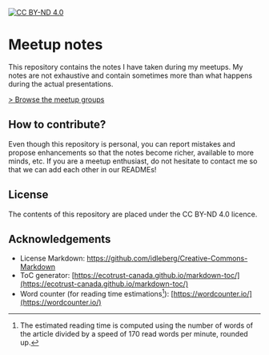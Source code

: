 [![CC BY-ND 4.0](https://i.creativecommons.org/l/by-nd/4.0/88x31.png)](http://creativecommons.org/licenses/by-nd/4.0/)

# Meetup notes

This repository contains the notes I have taken during my meetups. My notes are not exhaustive and contain sometimes more than what happens during the actual presentations.

[&gt; Browse the meetup groups](/meetups/)

## How to contribute?

Even though this repository is personal, you can report mistakes and propose enhancements so that the notes become richer, available to more minds, etc.
If you are a meetup enthusiast, do not hesitate to contact me so that we can add each other in our READMEs!

## License

The contents of this repository are placed under the CC BY-ND 4.0 licence.

## Acknowledgements

* License Markdown: [https://github.com/idleberg/Creative-Commons-Markdown
](https://github.com/idleberg/Creative-Commons-Markdown)
* ToC generator: [https://ecotrust-canada.github.io/markdown-toc/](https://ecotrust-canada.github.io/markdown-toc/)
* Word counter (for reading time estimations[^1]): [https://wordcounter.io/](https://wordcounter.io/)

[^1]: The estimated reading time is computed using the number of words of the article divided by a speed of 170 read words per minute, rounded up.